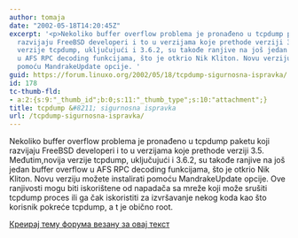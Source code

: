 ```yaml
---
author: tomaja
date: "2002-05-18T14:20:45Z"
excerpt: '<p>Nekoliko buffer overflow problema je pronađeno u tcpdump paketu koji
  razvijaju FreeBSD developeri i to u verzijama koje prethode verziji 3.5. Međutim,novija
  verzije tcpdump, uključujući i 3.6.2, su takođe ranjive na još jedan buffer overflow
  u AFS RPC decoding funkcijama, što je otkrio Nik Kliton. Novu verziju možete instalirati
  pomoću MandrakeUpdate opcije. '
guid: https://forum.linuxo.org/2002/05/18/tcpdump-sigurnosna-ispravka/
id: 178
tc-thumb-fld:
- a:2:{s:9:"_thumb_id";b:0;s:11:"_thumb_type";s:10:"attachment";}
title: tcpdump &#8211; sigurnosna ispravka
url: /tcpdump-sigurnosna-ispravka/
---
```

Nekoliko buffer overflow problema je pronađeno u tcpdump paketu koji razvijaju FreeBSD developeri i to u verzijama koje prethode verziji 3.5. Međutim,novija verzije tcpdump, uključujući i 3.6.2, su takođe ranjive na još jedan buffer overflow u AFS RPC decoding funkcijama, što je otkrio Nik Kliton. Novu verziju možete instalirati pomoću MandrakeUpdate opcije. <!--break-->Ove ranjivosti mogu biti iskorištene od napadača sa mreže koji može srušiti tcpdump proces ili ga čak iskoristiti za izvršavanje nekog koda kao što korisnik pokreće tcpdump, a t je obično root.

[Креирај тему форума везану за овај текст](https://linuxo.org/nova-tema-na-forumu/?se_pid=178)